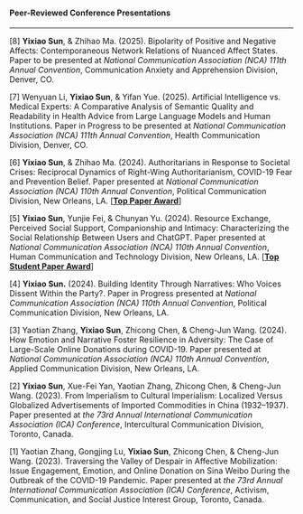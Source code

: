 #### **Peer-Reviewed Conference Presentations**

---

[8] **Yixiao Sun**, & Zhihao Ma. (2025). Bipolarity of Positive and Negative Affects: Contemporaneous Network Relations of Nuanced Affect States. Paper to be presented at _National Communication Association (NCA) 111th Annual Convention_, Communication Anxiety and Apprehension Division, Denver, CO.

[7] Wenyuan Li, **Yixiao Sun**, & Yifan Yue. (2025). Artificial Intelligence vs. Medical Experts: A Comparative Analysis of Semantic Quality and Readability in Health Advice from Large Language Models and Human Institutions. Paper in Progress to be presented at _National Communication Association (NCA) 111th Annual Convention_, Health Communication Division, Denver, CO.

[6] **Yixiao Sun**, & Zhihao Ma. (2024). Authoritarians in Response to Societal Crises: Reciprocal Dynamics of Right-Wing Authoritarianism, COVID-19 Fear and Prevention Belief. Paper presented at _National Communication Association (NCA) 110th Annual Convention_, Political Communication Division, New Orleans, LA. [[**Top Paper Award**](/assets/awards/nca24_pld.jpg)]

[5] **Yixiao Sun**, Yunjie Fei, & Chunyan Yu. (2024). Resource Exchange, Perceived Social Support, Companionship and Intimacy: Characterizing the Social Relationship Between Users and ChatGPT. Paper presented at _National Communication Association (NCA) 110th Annual Convention_, Human Communication and Technology Division, New Orleans, LA. [[**Top Student Paper Award**](/assets/awards/nca24_hctd.jpg)]

[4] **Yixiao Sun.** (2024). Building Identity Through Narratives: Who Voices Dissent Within the Party?. Paper in Progress presented at _National Communication Association (NCA) 110th Annual Convention_, Political Communication Division, New Orleans, LA.

[3] Yaotian Zhang, **Yixiao Sun**, Zhicong Chen, & Cheng-Jun Wang. (2024). How Emotion and Narrative Foster Resilience in Adversity: The Case of Large-Scale Online Donations during COVID-19. Paper presented at _National Communication Association (NCA) 110th Annual Convention_, Applied Communication Division, New Orleans, LA.
    
[2] **Yixiao Sun**, Xue-Fei Yan, Yaotian Zhang, Zhicong Chen, & Cheng-Jun Wang. (2023). From Imperialism to Cultural Imperialism: Localized Versus Globalized Advertisements of Imported Commodities in China (1932–1937). Paper presented at _the 73rd Annual International Communication Association (ICA) Conference_, Intercultural Communication Division, Toronto, Canada.

[1] Yaotian Zhang, Gongjing Lu, **Yixiao Sun**, Zhicong Chen, & Cheng-Jun Wang. (2023). Traversing the Valley of Despair in Affective Mobilization: Issue Engagement, Emotion, and Online Donation on Sina Weibo During the Outbreak of the COVID-19 Pandemic. Paper presented at _the 73rd Annual International Communication Association (ICA) Conference_, Activism, Communication, and Social Justice Interest Group, Toronto, Canada.
